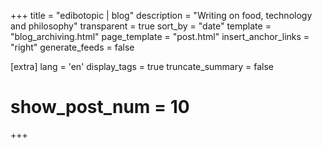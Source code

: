 +++
title = "edibotopic | blog"
description = "Writing on food, technology and philosophy"
transparent = true
sort_by = "date"
template = "blog_archiving.html"
page_template = "post.html"
insert_anchor_links = "right"
generate_feeds = false

[extra]
lang = 'en'
display_tags = true
truncate_summary = false
# show_post_num = 10
+++
